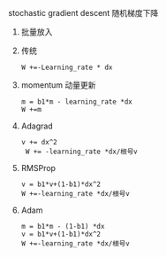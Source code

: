 stochastic gradient descent
随机梯度下降

1. 批量放入
2. 传统
 
   ``` 
   W +=-Learning_rate * dx
   ```
    
3. momentum 动量更新

   ``` 
   m = b1*m - learning_rate *dx
   W +=m
   ```
    
4. Adagrad

   ``` 
   v += dx^2
    W += -learning_rate *dx/根号v 
    ```
    
5. RMSProp
    ```
    v = b1*v+(1-b1)*dx^2
    W +=-learning_rate *dx/根号v
    ```
6. Adam
    ```
    m = b1*m - (1-b1) *dx
    v = b1*v+(1-b1)*dx^2
    W +=-learning_rate *dx/根号v
    ``` 
    



